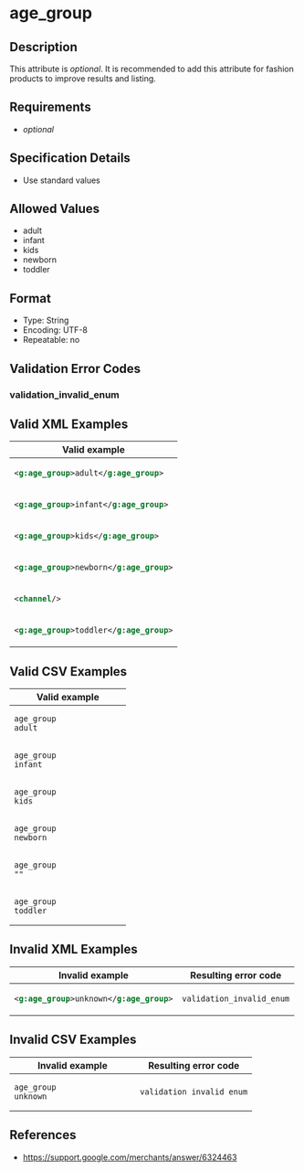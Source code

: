 # age_group

## Description

This attribute is *optional*.
It is recommended to add this attribute for fashion products to improve results and listing.

## Requirements

* *optional*


## Specification Details

- Use standard values

## Allowed Values
- adult
- infant
- kids
- newborn
- toddler

## Format

- Type: String
- Encoding: UTF-8
- Repeatable: no


## Validation Error Codes

### validation_invalid_enum

## Valid XML Examples

<table>
<thead>
<tr><th>Valid example                     </th></tr>
</thead>
<tbody>
<tr><td>

```xml
<g:age_group>adult</g:age_group>  
```

</td></tr>
<tr><td>

```xml
<g:age_group>infant</g:age_group> 
```

</td></tr>
<tr><td>

```xml
<g:age_group>kids</g:age_group>   
```

</td></tr>
<tr><td>

```xml
<g:age_group>newborn</g:age_group>
```

</td></tr>
<tr><td>

```xml
<channel/>                        
```

</td></tr>
<tr><td>

```xml
<g:age_group>toddler</g:age_group>
```

</td></tr>
</tbody>
</table>

## Valid CSV Examples

<table>
<thead>
<tr><th>Valid example  </th></tr>
</thead>
<tbody>
<tr><td>

```csv
age_group
adult                
```

</td></tr>
<tr><td>

```csv
age_group
infant                
```

</td></tr>
<tr><td>

```csv
age_group
kids                
```

</td></tr>
<tr><td>

```csv
age_group
newborn                
```

</td></tr>
<tr><td>

```csv
age_group
""                
```

</td></tr>
<tr><td>

```csv
age_group
toddler                
```

</td></tr>
</tbody>
</table>

## Invalid XML Examples

<table>
<thead>
<tr><th>Invalid example                   </th><th>Resulting error code   </th></tr>
</thead>
<tbody>
<tr><td>

```xml
<g:age_group>unknown</g:age_group>
```

</td><td>

```xml
validation_invalid_enum
```

</td></tr>
</tbody>
</table>

## Invalid CSV Examples

<table>
<thead>
<tr><th>Invalid example  </th><th>Resulting error code   </th></tr>
</thead>
<tbody>
<tr><td>

```csv
age_group
unknown                  
```

</td><td>

```csv
validation_invalid_enum
```

</td></tr>
</tbody>
</table>

## References
* https://support.google.com/merchants/answer/6324463
